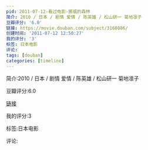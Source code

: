 ```yaml
---
pid: 2011-07-12-看过电影-挪威的森林
简介: 2010 / 日本 / 剧情 爱情 / 陈英雄 / 松山研一 菊地凛子
豆瓣评分: '6.0'
链接: https://movie.douban.com/subject/3168086/
创建时间: '2011-07-12 12:50:27'
我的评分: '3'
标签: 日本电影
评论:
tags: [douban]
categories: [timeline]
---
```

简介:2010 / 日本 / 剧情 爱情 / 陈英雄 / 松山研一 菊地凛子

豆瓣评分:6.0

[链接](https://movie.douban.com/subject/3168086/)

我的评分:3

标签:日本电影

评论:

